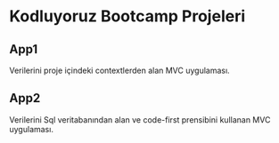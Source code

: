 # Kodluyoruz Bootcamp Projeleri

## App1
Verilerini proje içindeki contextlerden alan MVC uygulaması.

## App2
Verilerini Sql veritabanından alan ve code-first prensibini kullanan MVC uygulaması.